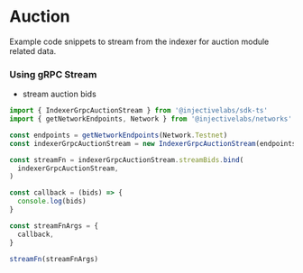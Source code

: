 # Auction

Example code snippets to stream from the indexer for auction module related data.

### Using gRPC Stream

- stream auction bids

```ts
import { IndexerGrpcAuctionStream } from '@injectivelabs/sdk-ts'
import { getNetworkEndpoints, Network } from '@injectivelabs/networks'

const endpoints = getNetworkEndpoints(Network.Testnet)
const indexerGrpcAuctionStream = new IndexerGrpcAuctionStream(endpoints.indexer)

const streamFn = indexerGrpcAuctionStream.streamBids.bind(
  indexerGrpcAuctionStream,
)

const callback = (bids) => {
  console.log(bids)
}

const streamFnArgs = {
  callback,
}

streamFn(streamFnArgs)
```
